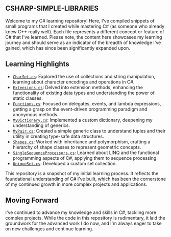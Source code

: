 ## CSHARP-SIMPLE-LIBRARIES

Welcome to my C# learning repository! Here, I've compiled snippets of small programs that I created while mastering C# (as someone who already knew C++ really well). Each file represents a different concept or feature of C# that I've learned. Please note, the content here showcases my learning journey and should serve as an indicator of the breadth of knowledge I've gained, which has since been significantly expanded upon.

## Learning Highlights

- [`CharSet.cs`](CharSet.cs): Explored the use of collections and string manipulation, learning about character encodings and operations in C#.
- [`Extensions.cs`](Extensions.cs): Delved into extension methods, enhancing the functionality of existing data types and understanding the power of static classes.
- [`Functions.cs`](Functions.cs): Focused on delegates, events, and lambda expressions, getting a grasp on the event-driven programming paradigm and anonymous methods.
- [`MyDictionary.cs`](MyDictionary.cs): Implemented a custom dictionary, deepening my understanding of generics.
- [`MyPair.cs`](MyPair.cs): Created a simple generic class to understand tuples and their utility in creating type-safe data structures.
- [`Shapes.cs`](Shapes.cs): Worked with inheritance and polymorphism, crafting a hierarchy of shape classes to represent geometric concepts.
- [`SingleSequenceProcessors.cs`](SingleSequenceProcessors.cs): Learned about LINQ and the functional programming aspects of C#, applying them to sequence processing.
- [`UniqueSet.cs`](UniqueSet.cs): Developed a custom set collection.

This repository is a snapshot of my initial learning process. It reflects the foundational understanding of C# I've built, which has been the cornerstone of my continued growth in more complex projects and applications.

## Moving Forward

I've continued to advance my knowledge and skills in C#, tackling more complex projects. While the code in this repository is rudimentary, it laid the groundwork for the advanced work I do now, and I'm always eager to take on new challenges and continue learning.
